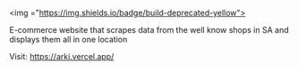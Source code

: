 <img ="https://img.shields.io/badge/build-deprecated-yellow">

E-commerce website that scrapes data from the well know shops in SA and displays them all in one location

Visit: https://arki.vercel.app/
